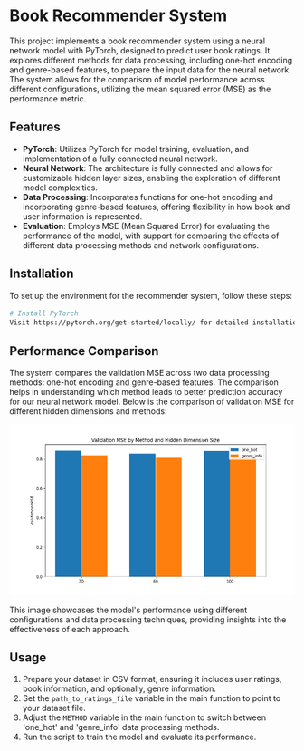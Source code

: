 # Book Recommender System

This project implements a book recommender system using a neural network model with PyTorch, designed to predict user book ratings. It explores different methods for data processing, including one-hot encoding and genre-based features, to prepare the input data for the neural network. The system allows for the comparison of model performance across different configurations, utilizing the mean squared error (MSE) as the performance metric.

## Features

- **PyTorch**: Utilizes PyTorch for model training, evaluation, and implementation of a fully connected neural network.
- **Neural Network**: The architecture is fully connected and allows for customizable hidden layer sizes, enabling the exploration of different model complexities.
- **Data Processing**: Incorporates functions for one-hot encoding and incorporating genre-based features, offering flexibility in how book and user information is represented.
- **Evaluation**: Employs MSE (Mean Squared Error) for evaluating the performance of the model, with support for comparing the effects of different data processing methods and network configurations.

## Installation

To set up the environment for the recommender system, follow these steps:

```bash
# Install PyTorch
Visit https://pytorch.org/get-started/locally/ for detailed installation instructions.
```

## Performance Comparison

The system compares the validation MSE across two data processing methods: one-hot encoding and genre-based features. The comparison helps in understanding which method leads to better prediction accuracy for our neural network model. Below is the comparison of validation MSE for different hidden dimensions and methods:

![Validation MSE Comparison](/plots/comparison_validation_mse.png)

This image showcases the model's performance using different configurations and data processing techniques, providing insights into the effectiveness of each approach.

## Usage
1.  Prepare your dataset in CSV format, ensuring it includes user ratings, book information, and optionally, genre information.
2.  Set the `path_to_ratings_file` variable in the main function to point to your dataset file.
3.  Adjust the `METHOD` variable in the main function to switch between 'one\_hot' and 'genre\_info' data processing methods.
4.  Run the script to train the model and evaluate its performance.